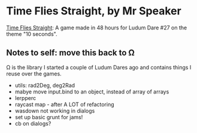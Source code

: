 # Time Flies Straight, by Mr Speaker

[Time Flies Straight](http://www.mrspeaker.net/dev/ld27): A game made in 48 hours for Ludum Dare #27 on the theme "10 seconds".

## Notes to self: move this back to Ω

Ω is the library I started a couple of Ludum Dares ago and contains
things I reuse over the games.

- utils: rad2Deg, deg2Rad
- mabye move input.bind to an object, instead of array of arrays
- lerpperc
- raycast map - after A LOT of refactoring
- wasdown not working in dialogs
- set up basic grunt for jams!
- cb on dialogs?
